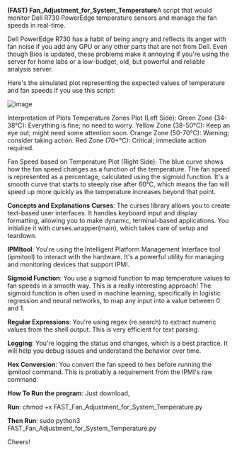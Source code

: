 **(FAST) Fan_Adjustment_for_System_Temperature**A script that would monitor Dell R730 PowerEdge temperature sensors and manage the fan speeds in real-time.

Dell PowerEdge R730 has a habit of being angry and reflects its anger with fan noise if you add any GPU or any other parts that are not from Dell.
Even though Bios is updated, these problems make it annoying if you're using the server for home labs or a low-budget, old, but powerful and reliable analysis server.


Here's the simulated plot representing the expected values of temperature and fan speeds if you use this script:

![image](https://github.com/cemdede/Fan_Adjustment_for_System_Temperature/assets/14031604/68d8f0c0-b6c9-47e2-89aa-2cc54f2689c7)

Interpretation of Plots
Temperature Zones Plot (Left Side):
Green Zone (34-38°C): Everything is fine; no need to worry.
Yellow Zone (38-50°C): Keep an eye out; might need some attention soon.
Orange Zone (50-70°C): Warning; consider taking action.
Red Zone (70+°C): Critical; immediate action required.

Fan Speed based on Temperature Plot (Right Side):
The blue curve shows how the fan speed changes as a function of the temperature. The fan speed is represented as a percentage, calculated using the sigmoid function. It's a smooth curve that starts to steeply rise after 60°C, which means the fan will speed up more quickly as the temperature increases beyond that point.

**Concepts and Explanations**
**Curses**: The curses library allows you to create text-based user interfaces. It handles keyboard input and display formatting, allowing you to make dynamic, terminal-based applications. You initialize it with curses.wrapper(main), which takes care of setup and teardown.

**IPMItool**: You're using the Intelligent Platform Management Interface tool (ipmitool) to interact with the hardware. It's a powerful utility for managing and monitoring devices that support IPMI.

**Sigmoid Function**: You use a sigmoid function to map temperature values to fan speeds in a smooth way. This is a really interesting approach! The sigmoid function is often used in machine learning, specifically in logistic regression and neural networks, to map any input into a value between 0 and 1.

**Regular Expressions**: You're using regex (re.search) to extract numeric values from the shell output. This is very efficient for text parsing.

**Logging**: You're logging the status and changes, which is a best practice. It will help you debug issues and understand the behavior over time.

**Hex Conversion**: You convert the fan speed to hex before running the ipmitool command. This is probably a requirement from the IPMI's raw command.

**How To Run the program**: Just download,

**Run**: chmod +x FAST_Fan_Adjustment_for_System_Temperature.py

**Then Run**: sudo python3 FAST_Fan_Adjustment_for_System_Temperature.py

Cheers!

